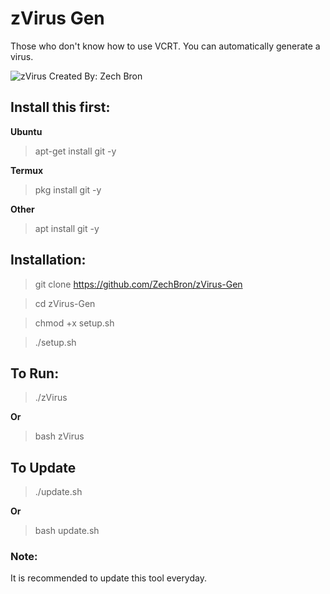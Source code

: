 # zVirus Gen
Those who don't know how to use VCRT. You can automatically generate a virus.

![zVirus Created By: Zech Bron](https://raw.githubusercontent.com/ZechBron/zVirus-Gen/zVirus/IMG_20200927_175911.png)

## Install this first:
__Ubuntu__
> apt-get install git -y

__Termux__
> pkg install git -y

__Other__
> apt install git -y

## Installation:
> git clone https://github.com/ZechBron/zVirus-Gen

> cd zVirus-Gen

> chmod +x setup.sh

> ./setup.sh


## To Run:
> ./zVirus

__Or__

> bash zVirus

## To Update
> ./update.sh

__Or__

> bash update.sh

### Note:
It is recommended to update this tool everyday.
